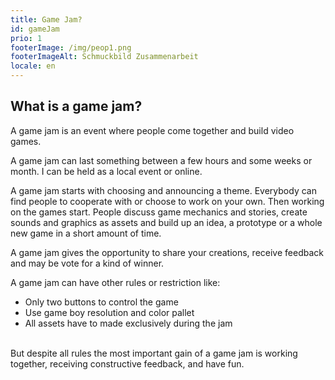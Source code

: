 ```yaml
---
title: Game Jam?
id: gameJam
prio: 1
footerImage: /img/peop1.png
footerImageAlt: Schmuckbild Zusammenarbeit
locale: en
---
```


## What is a game jam?

A game jam is an event where people come together and build video games. 

A game jam can last something between a few hours and some weeks or month. I can be held as a local event or online.

A game jam starts with choosing and announcing a theme. Everybody can find people to cooperate with or choose to work on your own. Then working on the games start. People discuss game mechanics and stories, create sounds and graphics as assets and build up an idea, a prototype or a whole new game in a short amount of time. 

A game jam gives the opportunity to share your creations, receive feedback and may be vote for a kind of winner.

A game jam can have other rules or restriction like:
 * Only two buttons to control the game
 * Use game boy resolution and color pallet
 * All assets have to made exclusively during the jam 
 
<br>
But despite all rules the most important gain of a game jam is working together, receiving constructive feedback, and have fun. 

